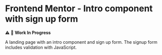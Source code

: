 # Frontend Mentor - Intro component with sign up form

:warning: :construction: __Work In Progress__

A landing page with an intro component and sign up form. The signup form includes validation with JavaScript.
